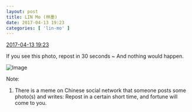 ```yaml
---
layout: post
title: LIN Mo (林墨)
date: 2017-04-13 19:23
categories: [ 'lin-mo' ]
---
```


<div class="weibo-info">
  <a href="http://weibo.com/6108312042/EElosqN69">2017-04-13 19:23</a>
</div>

If you see this photo, repost in 30 seconds ~ And nothing would happen.

<!-- more -->

![Image](https://wx3.sinaimg.cn/mw690/006FnQZYly1fel9si8xvgj32c0340x6p.jpg)

Note:
1. There is a meme on Chinese social network that someone posts some photo(s) and writes: Repost in a certain short time, and fortune will come to you.
